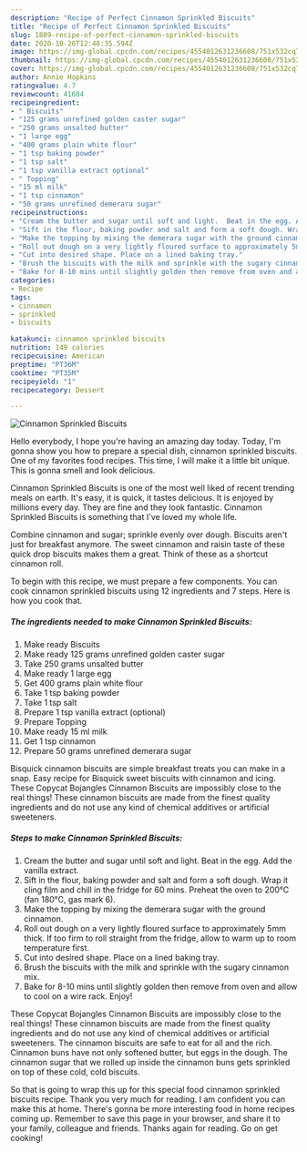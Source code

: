 ```yaml
---
description: "Recipe of Perfect Cinnamon Sprinkled Biscuits"
title: "Recipe of Perfect Cinnamon Sprinkled Biscuits"
slug: 1889-recipe-of-perfect-cinnamon-sprinkled-biscuits
date: 2020-10-26T12:48:35.594Z
image: https://img-global.cpcdn.com/recipes/4554012631236608/751x532cq70/cinnamon-sprinkled-biscuits-recipe-main-photo.jpg
thumbnail: https://img-global.cpcdn.com/recipes/4554012631236608/751x532cq70/cinnamon-sprinkled-biscuits-recipe-main-photo.jpg
cover: https://img-global.cpcdn.com/recipes/4554012631236608/751x532cq70/cinnamon-sprinkled-biscuits-recipe-main-photo.jpg
author: Annie Hopkins
ratingvalue: 4.7
reviewcount: 41604
recipeingredient:
- " Biscuits"
- "125 grams unrefined golden caster sugar"
- "250 grams unsalted butter"
- "1 large egg"
- "400 grams plain white flour"
- "1 tsp baking powder"
- "1 tsp salt"
- "1 tsp vanilla extract optional"
- " Topping"
- "15 ml milk"
- "1 tsp cinnamon"
- "50 grams unrefined demerara sugar"
recipeinstructions:
- "Cream the butter and sugar until soft and light.  Beat in the egg. Add the vanilla extract."
- "Sift in the flour, baking powder and salt and form a soft dough. Wrap it cling film and chill in the fridge for 60 mins. Preheat the oven to 200°C (fan 180°C, gas mark 6)."
- "Make the topping by mixing the demerara sugar with the ground cinnamon."
- "Roll out dough on a very lightly floured surface to approximately 5mm thick. If too firm to roll straight from the fridge,  allow to warm up to room temperature first."
- "Cut into desired shape. Place on a lined baking tray."
- "Brush the biscuits with the milk and sprinkle with the sugary cinnamon mix."
- "Bake for 8-10 mins until slightly golden then remove from oven and allow to cool on a wire rack.  Enjoy!"
categories:
- Recipe
tags:
- cinnamon
- sprinkled
- biscuits

katakunci: cinnamon sprinkled biscuits 
nutrition: 149 calories
recipecuisine: American
preptime: "PT36M"
cooktime: "PT35M"
recipeyield: "1"
recipecategory: Dessert

---
```



![Cinnamon Sprinkled Biscuits](https://img-global.cpcdn.com/recipes/4554012631236608/751x532cq70/cinnamon-sprinkled-biscuits-recipe-main-photo.jpg)

Hello everybody, I hope you're having an amazing day today. Today, I'm gonna show you how to prepare a special dish, cinnamon sprinkled biscuits. One of my favorites food recipes. This time, I will make it a little bit unique. This is gonna smell and look delicious.

Cinnamon Sprinkled Biscuits is one of the most well liked of recent trending meals on earth. It's easy, it is quick, it tastes delicious. It is enjoyed by millions every day. They are fine and they look fantastic. Cinnamon Sprinkled Biscuits is something that I've loved my whole life.

Combine cinnamon and sugar; sprinkle evenly over dough. Biscuits aren&#39;t just for breakfast anymore. The sweet cinnamon and raisin taste of these quick drop biscuits makes them a great. Think of these as a shortcut cinnamon roll.


To begin with this recipe, we must prepare a few components. You can cook cinnamon sprinkled biscuits using 12 ingredients and 7 steps. Here is how you cook that.

<!--inarticleads1-->

##### The ingredients needed to make Cinnamon Sprinkled Biscuits:

1. Make ready  Biscuits
1. Make ready 125 grams unrefined golden caster sugar
1. Take 250 grams unsalted butter
1. Make ready 1 large egg
1. Get 400 grams plain white flour
1. Take 1 tsp baking powder
1. Take 1 tsp salt
1. Prepare 1 tsp vanilla extract (optional)
1. Prepare  Topping
1. Make ready 15 ml milk
1. Get 1 tsp cinnamon
1. Prepare 50 grams unrefined demerara sugar


Bisquick cinnamon biscuits are simple breakfast treats you can make in a snap. Easy recipe for Bisquick sweet biscuits with cinnamon and icing. These Copycat Bojangles Cinnamon Biscuits are impossibly close to the real things! These cinnamon biscuits are made from the finest quality ingredients and do not use any kind of chemical additives or artificial sweeteners. 

<!--inarticleads2-->

##### Steps to make Cinnamon Sprinkled Biscuits:

1. Cream the butter and sugar until soft and light.  Beat in the egg. Add the vanilla extract.
1. Sift in the flour, baking powder and salt and form a soft dough. Wrap it cling film and chill in the fridge for 60 mins. Preheat the oven to 200°C (fan 180°C, gas mark 6).
1. Make the topping by mixing the demerara sugar with the ground cinnamon.
1. Roll out dough on a very lightly floured surface to approximately 5mm thick. If too firm to roll straight from the fridge,  allow to warm up to room temperature first.
1. Cut into desired shape. Place on a lined baking tray.
1. Brush the biscuits with the milk and sprinkle with the sugary cinnamon mix.
1. Bake for 8-10 mins until slightly golden then remove from oven and allow to cool on a wire rack.  Enjoy!


These Copycat Bojangles Cinnamon Biscuits are impossibly close to the real things! These cinnamon biscuits are made from the finest quality ingredients and do not use any kind of chemical additives or artificial sweeteners. The cinnamon biscuits are safe to eat for all and the rich. Cinnamon buns have not only softened butter, but eggs in the dough. The cinnamon sugar that we rolled up inside the cinnamon buns gets sprinkled on top of these cold, cold biscuits. 

So that is going to wrap this up for this special food cinnamon sprinkled biscuits recipe. Thank you very much for reading. I am confident you can make this at home. There's gonna be more interesting food in home recipes coming up. Remember to save this page in your browser, and share it to your family, colleague and friends. Thanks again for reading. Go on get cooking!
